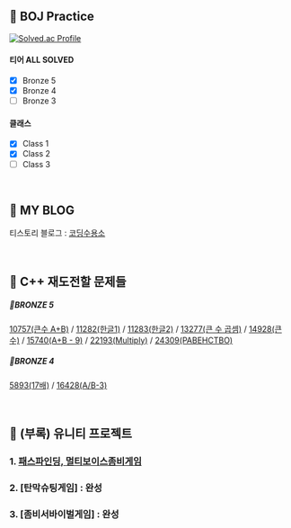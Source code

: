 
## 🖤 BOJ Practice


[![Solved.ac Profile](http://mazassumnida.wtf/api/v2/generate_badge?boj=oteosuk)](https://solved.ac/oteosuk)


#### 티어 ALL SOLVED
- [x] Bronze 5
- [X] Bronze 4
- [ ] Bronze 3

 #### 클래스
- [x] Class 1 
- [x] Class 2
- [ ] Class 3
<br/>

## 🖤 MY BLOG

티스토리 블로그 : [코딩수용소](https://oteosuk.tistory.com/)


<br/>

## 🖤 C++ 재도전할 문제들

##### 🤎BRONZE 5

[10757(큰수 A+B)](https://www.acmicpc.net/problem/10757) / [11282(한글1)](https://www.acmicpc.net/problem/11282) / [11283(한글2)](https://www.acmicpc.net/problem/11283) / [13277(큰 수 곱셈)](https://www.acmicpc.net/problem/13277) / [14928(큰 수)](https://www.acmicpc.net/problem/14928) / [15740(A+B - 9)](https://www.acmicpc.net/problem/15740) / [22193(Multiply)](https://www.acmicpc.net/problem/22193) / [24309(PABEHCTBO)](https://www.acmicpc.net/problem/24309)


##### 🤎BRONZE 4
[5893(17배)](https://www.acmicpc.net/problem/5893) / [16428(A/B-3)](https://www.acmicpc.net/problem/16428)

<br/>

## 🖤 (부록) 유니티 프로젝트

### 1. [패스파인딩, 멀티보이스좀비게임](https://github.com/oteosuk/Unity_Project)

### 2. [탄막슈팅게임] : 완성

### 3. [좀비서바이벌게임] : 완성

<br/>
<br/>
